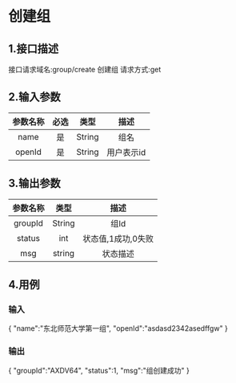 # 创建组

## 1.接口描述

接口请求域名:group/create
创建组
请求方式:get

## 2.输入参数

| 参数名称  | 必选  |  类型  |         描述         |
| :-------: | :---: | :----: | :------------------: |
| name | 是 | String | 组名 |
| openId | 是 | String | 用户表示id |

## 3.输出参数

|  参数名称  |  类型  |         描述         |
| :-------: | :----: | :------------------: |
| groupId | String | 组Id |
| status | int | 状态值,1成功,0失败 |
| msg | string | 状态描述 |

## 4.用例

### 输入

{
    "name":"东北师范大学第一组",
    "openId":"asdasd2342asedffgw"
}

### 输出

{
    "groupId":"AXDV64",
    "status":1,
    "msg":"组创建成功"
}